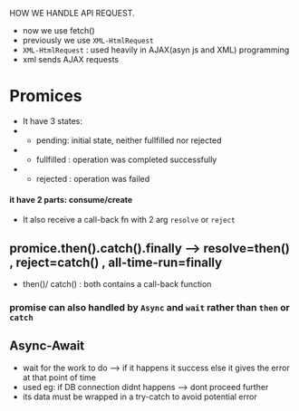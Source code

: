 HOW WE HANDLE API REQUEST.
- now we use fetch()
- previously we use `XML-HtmlRequest`
- `XML-HtmlRequest` : used heavily in AJAX(asyn js and XML) programming
- xml sends AJAX requests

# Promices

- It have 3 states:
- - pending: initial state, neither fullfilled nor rejected
- - fullfilled : operation was completed successfully
- - rejected : operation was failed

#### it have 2 parts: consume/create
- It also receive a call-back fn with 2 arg `resolve` or `reject`


##  promice.then().catch().finally     --> resolve=then() , reject=catch() , all-time-run=finally 
- then()/ catch() : both contains a call-back function

### promise can also handled by `Async` and `wait` rather than `then` or `catch`

## Async-Await
- wait for the work to do --> if it happens it success else it gives the error at that point of time
- used eg: if DB connection didnt happens --> dont proceed further
- its data must be wrapped in a try-catch to avoid potential error